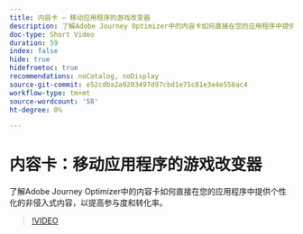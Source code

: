 ```yaml
---
title: 内容卡 — 移动应用程序的游戏改变器
description: 了解Adobe Journey Optimizer中的内容卡如何直接在您的应用程序中提供个性化的非侵入式内容，以提高参与度和转化率。
doc-type: Short Video
duration: 59
index: false
hide: true
hidefromtoc: true
recommendations: noCatalog, noDisplay
source-git-commit: e52cdba2a9203497d97cbd1e75c81e3e4e556ac4
workflow-type: tm+mt
source-wordcount: '58'
ht-degree: 0%

---
```



# 内容卡：移动应用程序的游戏改变器

了解Adobe Journey Optimizer中的内容卡如何直接在您的应用程序中提供个性化的非侵入式内容，以提高参与度和转化率。

<!-- 62_S603_3442534_58_content-cards-a-gamechanger-for-mobile-apps -->
>[!VIDEO](https://video.tv.adobe.com/v/3460098/?learn=on&enablevpops=true&captions=chi_hans)
